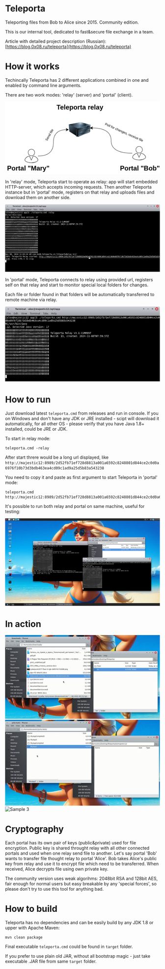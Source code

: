 # Teleporta
Teleporting files from Bob to Alice since 2015. Community edition.

This is our internal tool, dedicated to fast&secure file exchange in a team.

Article with detailed project description (Russian): [https://blog.0x08.ru/teleporta](https://blog.0x08.ru/teleporta)

# How it works
Techincally Teleporta has 2 different applications combined in one and enabled by command line arguments.

There are two work modes: 'relay' (server) and 'portal' (client).  

![Schema](https://github.com/alex0x08/teleporta/blob/main/images/teleporta-schema.png?raw=true)

In 'relay' mode, Teleporta start to operate as relay: app will start embedded HTTP-server, which accepts incoming requests. 
Then another Teleporta instance but in 'portal' mode, registers on that relay and uploads files and download them on another side.

![Relay mode](https://github.com/alex0x08/teleporta/blob/main/images/teleporta-relay-mode.png?raw=true)


In 'portal' mode, Teleporta connects to relay using provided url, registers self on that relay and start to monitor special local folders for changes. 

Each file or folder found in that folders will be automatically transferred to remote machine via relay.


![Portal mode](https://github.com/alex0x08/teleporta/blob/main/images/teleporta-portal.png?raw=true)


# How to run

Just download  latest `teleporta.cmd` from releases and run in console. 
If you on Windows and don't have any JDK or JRE installed - scipt will download it automatically, for all other OS - please verify that you have Java 1.8+ installed, could be JRE or JDK.

To start in relay mode:
```
teleporta.cmd -relay
```
After start threre would be a long url displayed, like `http://majestic12:8989/2d52fb71ef728d8813a001a6592c8248801d844ce2c0d0a6976f10b73d3bdb463ea4cd09c1ad9a25d5b83a543238`

You need to copy it and paste as first argument to start Teleporta in 'portal' mode:
```
teleporta.cmd http://majestic12:8989/2d52fb71ef728d8813a001a6592c8248801d844ce2c0d0a6976f10b73d3bdb463ea4cd09c1ad9a25d5b83a543238
```

It's possible to run both relay and portal on same machine, useful for testing:

![Both Portal and relay on same machine](https://github.com/alex0x08/teleporta/blob/main/images/teleporta-both.png?raw=true)


# In action

![Sample 1](https://github.com/alex0x08/teleporta/blob/main/images/screen1.gif?raw=true)
![Sample 2](https://github.com/alex0x08/teleporta/blob/main/images/screen2.gif?raw=true)
![Sample 3](https://github.com/alex0x08/teleporta/blob/main/images/screen3.gif?raw=true)

# Cryptography

Each portal has its own pair of keys (public&private) used for file encryption. Public key is shared throught relay with all other connected portals and used when one relay send file to another.
Let's say portal 'Bob' wants to transfer file thought relay to portal 'Alice'. Bob takes Alice's public key from relay and use it to encrypt file which need to be transferred.
When received, Alice decrypts file using own private key.


The community version uses weak algorihms: 2048bit RSA and 128bit AES, fair enough for normal users but easy breakable by any 'special forces', so please don't try to use this tool for anything bad.


# How to build

Teleporta has no dependencies and can be easily build by any JDK 1.8 or upper with Apache Maven:

```
mvn clean package
```
Final executable `teleporta.cmd` could be found in `target` folder.

If you prefer to use plain old JAR, without all bootstrap magic - just take executable .JAR file from same `target` folder.

